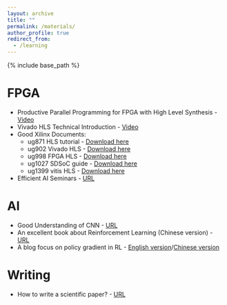 ```yaml
---
layout: archive
title: ""
permalink: /materials/
author_profile: true
redirect_from:
  - /learning
---
```


{% include base_path %}

FPGA
======
* Productive Parallel Programming for FPGA with High Level Synthesis - [Video](https://www.youtube.com/watch?v=2UvUP2hxMyI)
* Vivado HLS Technical Introduction - [Video](https://www.youtube.com/watch?v=5lYq8_bqAcI)
* Good Xilinx Documents:
  * ug871 HLS tutorial  - [Download here](https://jeremyatedge.github.io/files/ug871-vivado-high-level-synthesis-tutorial.pdf)
  * ug902 Vivado HLS    - [Download here](https://jeremyatedge.github.io/files/ug902-vivado-high-level-synthesis.pdf)
  * ug998 FPGA HLS      - [Download here](https://jeremyatedge.github.io/files/ug998-vivado-intro-fpga-design-hls.pdf)
  * ug1027 SDSoC guide  - [Download here](https://jeremyatedge.github.io/files/ug1027-sdsoc-user-guide.pdf)
  * ug1399 vitis HLS    - [Download here](https://jeremyatedge.github.io/files/ug1399-vitis-hls.pdf)
* Efficient AI Seminars - [URL](https://www.youtube.com/channel/UCEKdqfnoyNSYB5bzWMT5SNQ/videos)

AI
======
* Good Understanding of CNN - [URL](https://stanford.edu/~shervine/teaching/cs-230/cheatsheet-convolutional-neural-networks)
* An excellent book about Reinforcement Learning (Chinese version) - [URL](https://datawhalechina.github.io/easy-rl/#/)
* A blog focus on policy gradient in RL - [English version](https://lilianweng.github.io/posts/2018-04-08-policy-gradient/)/[Chinese version](https://tomaxent.com/2019/04/14/%E7%AD%96%E7%95%A5%E6%A2%AF%E5%BA%A6%E6%96%B9%E6%B3%95/)

Writing
======
* How to write a scientific paper? - [URL](https://libguides.usc.edu/writingguide)
